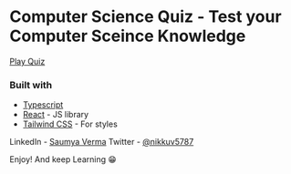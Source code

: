 # Computer Science Quiz - Test your Computer Sceince Knowledge

[Play Quiz](https://quiz-app-react-typescript-one.vercel.app/)

### Built with

- [Typescript](https://www.typescriptlang.org/)
- [React](https://reactjs.org/) - JS library
- [Tailwind CSS](https://tailwindui.com/) - For styles

LinkedIn - [Saumya Verma](https://www.linkedin.com/in/saumya-verma-15bb311ab/)
Twitter - [@nikkuv5787](https://www.twitter.com/nikkuv5787)

Enjoy! And keep Learning 😁

